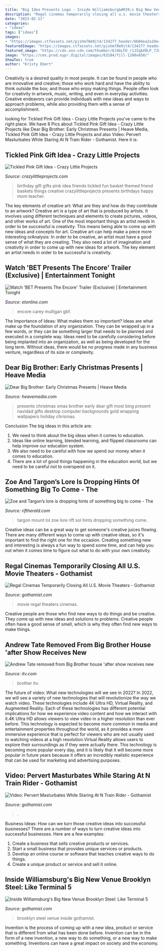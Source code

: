 ```yaml
---
title: "Big Idea Presents Logo - Inside Williamsburg&#039;s Big New Venue Brooklyn Steel: Like Terminal 5"
description: "Regal cinemas temporarily closing all u.s. movie theaters"
date: "2023-02-11"
categories:
- "ideas"
tags: ["ideas"]
images:
- "https://images.ctfassets.net/pjshm78m9jt4/134277_header/6b04ea2a10ec85a6cd88b4e8d8993b92/importedImage134277_header"
featuredImage: "https://images.ctfassets.net/pjshm78m9jt4/134277_header/6b04ea2a10ec85a6cd88b4e8d8993b92/importedImage134277_header"
featured_image: "https://cdn.vox-cdn.com/thumbor/6J4bLFD_r1JIqbX0LP_7J6kWytI=/0x54:1920x1059/fit-in/1200x630/cdn.vox-cdn.com/uploads/chorus_asset/file/9761231/Targon.jpg"
image: "https://cms.prod.nypr.digital/images/63184/fill-1200x650/"
ShowToc: true
author: "Kristy Ebert"
---
```



Creativity is a desired quality in most people. It can be found in people who are innovative and creative; those who work hard and have the ability to think outside the box; and those who enjoy making things. People often look for creativity in artwork, music, writing, and even in everyday activities. Creative endeavors can provide individuals with new ideas and ways to approach problems, while also providing them with a sense of accomplishment.

	

		
looking for Tickled Pink Gift Idea - Crazy Little Projects you've came to the right place. We have 8 Pics about Tickled Pink Gift Idea - Crazy Little Projects like Dear Big Brother: Early Christmas Presents | Heave Media, Tickled Pink Gift Idea - Crazy Little Projects and also Video: Pervert Masturbates While Staring At N Train Rider - Gothamist. Here it is:
		
    
## Tickled Pink Gift Idea - Crazy Little Projects

<img loading=lazy src="http://crazylittleprojects.com/wp-content/uploads/2016/01/Tickledpinkbirthdayimage.jpg" onerror="this.onerror=null;this.src='https://tse3.mm.bing.net/th?id=OIP.MYbIVS7r5YU5HmJ6sebpugHaLE&amp;pid=15.1';" alt="Tickled Pink Gift Idea - Crazy Little Projects">

_Source: crazylittleprojects.com_

>birthday gift gifts pink idea friends tickled fun basket themed friend baskets things creative crazylittleprojects presents birthdays happy mom teacher. 

	

The key elements of creative art: What are they and how do they contribute to an artwork?
Creative art is a type of art that is produced by artists. It involves using different techniques and elements to create pictures, videos, and other works of art. One of the most important things an artist needs in order to be successful is creativity. This means being able to come up with new ideas and concepts for art. Creative art can help make a piece more interesting orAnalysis: In order to be creative, an artist must have a good sense of what they are creating. They also need a lot of imagination and creativity in order to come up with new ideas for artwork. The key element an artist needs in order to be successful is creativity.

    
## Watch &#039;BET Presents The Encore&#039; Trailer (Exclusive) | Entertainment Tonight

<img loading=lazy src="https://www.etonline.com/sites/default/files/styles/max_1280x720/public/images/2021-06/ETO_CLIP_BET_060421.jpg?h=caeb6233&amp;itok=q7EjA4ZM" onerror="this.onerror=null;this.src='https://tse3.mm.bing.net/th?id=OIP.kekHDSrMt6UdM2c-n_ctAwHaEK&amp;pid=15.1';" alt="Watch &#039;BET Presents The Encore&#039; Trailer (Exclusive) | Entertainment Tonight">

_Source: etonline.com_

>encore carey mulligan gbf. 

	

The Importance of Ideas: What makes them so important?
Ideas are what make up the foundation of any organization. They can be wrapped up in a few words, or they can be something larger that needs to be planned and executed in a complete way. Ideas need to be carefully considering before being implanted into an organization, as well as being developed for the long term. Without ideas, there would be no progress made in any business venture, regardless of its size or complexity.

    
## Dear Big Brother: Early Christmas Presents | Heave Media

<img loading=lazy src="http://www.heavemedia.com/wp-content/uploads/2012/12/xmas-presents-1024x640.jpg" onerror="this.onerror=null;this.src='https://tse1.mm.bing.net/th?id=OIP.OFGtUj2SREbVfsokMs9ybwHaEo&amp;pid=15.1';" alt="Dear Big Brother: Early Christmas Presents | Heave Media">

_Source: heavemedia.com_

>presents christmas xmas brother early dear gift most bing present navidad gifts desktop computer backgrounds gold wrapping wallpapers holiday chrismas. 

	

Conclusion
The big ideas in this article are:
1. We need to think about the big ideas when it comes to education.
2. Ideas like online learning, blended learning, and flipped classrooms can help improve our education system.
3. We also need to be careful with how we spend our money when it comes to education.
4. There are a lot of good things happening in the education world, but we need to be careful not to overspend on it.

    
## Zoe And Targon’s Lore Is Dropping Hints Of Something Big To Come - The

<img loading=lazy src="https://cdn.vox-cdn.com/thumbor/6J4bLFD_r1JIqbX0LP_7J6kWytI=/0x54:1920x1059/fit-in/1200x630/cdn.vox-cdn.com/uploads/chorus_asset/file/9761231/Targon.jpg" onerror="this.onerror=null;this.src='https://tse4.mm.bing.net/th?id=OIP.9Q-tDpfPn1L_UDR--8cfNgHaD4&amp;pid=15.1';" alt="Zoe and Targon’s lore is dropping hints of something big to come - The">

_Source: riftherald.com_

>targon mount lol zoe lore rift sol hints dropping something come. 

	

Creative ideas can be a great way to get someone's creative juices flowing. There are many different ways to come up with creative ideas, so it's important to find the right one for the occasion. Creating something new and interesting is always a fun way to spend some time, and can help you out when it comes time to figure out what to do with your own creativity.

    
## Regal Cinemas Temporarily Closing All U.S. Movie Theaters - Gothamist

<img loading=lazy src="https://cms.prod.nypr.digital/images/312538/fill-1200x650/" onerror="this.onerror=null;this.src='https://tse2.mm.bing.net/th?id=OIP.uxXgznSqoukYRAESTgv_CAHaEA&amp;pid=15.1';" alt="Regal Cinemas Temporarily Closing All U.S. Movie Theaters - Gothamist">

_Source: gothamist.com_

>movie regal theaters cinemas. 

	

Creative people are those who find new ways to do things and be creative. They come up with new ideas and solutions to problems. Creative people often have a good sense of smell, which is why they often find new ways to make things.

    
## Andrew Tate Removed From Big Brother House &#039;after Show Receives New

<img loading=lazy src="https://images.ctfassets.net/pjshm78m9jt4/134277_header/6b04ea2a10ec85a6cd88b4e8d8993b92/importedImage134277_header" onerror="this.onerror=null;this.src='https://tse4.mm.bing.net/th?id=OIP.TrjI4eDmdMljJFIiL2kCRAHaEL&amp;pid=15.1';" alt="Andrew Tate removed from Big Brother house &#039;after show receives new">

_Source: itv.com_

>brother itv. 

	

The future of video: What new technologies will we see in 2022?
In 2022, we will see a variety of new technologies that will revolutionize the way we watch video. These technologies include 4K Ultra HD, Virtual Reality, and Augmented Reality. Each of these technologies has different potential implications for how we experience video content and how we interact with it.4K Ultra HD allows viewers to view video in a higher resolution than ever before. This technology is expected to become more common in media and entertainment properties throughout the world, as it provides a more immersive experience that is perfect for viewers who are not usually used to watching videos at a high resolution.Virtual Reality allows users to explore their surroundings as if they were actually there. This technology is becoming more popular every day, and it is likely that it will become more popular in future years because it offers an incredibly realistic experience that can be used for marketing and advertising purposes.

    
## Video: Pervert Masturbates While Staring At N Train Rider - Gothamist

<img loading=lazy src="https://cms.prod.nypr.digital/images/63184/fill-1200x650/" onerror="this.onerror=null;this.src='https://tse4.mm.bing.net/th?id=OIP.mpRr0IjcgIz6Jp_ChvyvSgHaEB&amp;pid=15.1';" alt="Video: Pervert Masturbates While Staring At N Train Rider - Gothamist">

_Source: gothamist.com_

>. 

	

Business Ideas: How can we turn those creative ideas into successful businesses?
There are a number of ways to turn creative ideas into successful businesses. Here are a few examples: 
1. Create a business that sells creative products or services.
2. Start a small business that provides unique services or products.
3. Develop an online course or software that teaches creative ways to do things. 
4. Create a unique product or service and sell it online.

    
## Inside Williamsburg&#039;s Big New Venue Brooklyn Steel: Like Terminal 5

<img loading=lazy src="https://cms.prod.nypr.digital/images/78744/fill-1200x650/" onerror="this.onerror=null;this.src='https://tse1.mm.bing.net/th?id=OIP._b8_PSM0ggrHVaeTZYLzcAHaEA&amp;pid=15.1';" alt="Inside Williamsburg&#039;s Big New Venue Brooklyn Steel: Like Terminal 5">

_Source: gothamist.com_

>brooklyn steel venue inside gothamist. 

	

Invention is the process of coming up with a new idea, product or service that is different from what has been done before. Invention can be in the form of a new invention, a new way to do something, or a new way to make something. Inventions can have a great impact on society and the economy.

